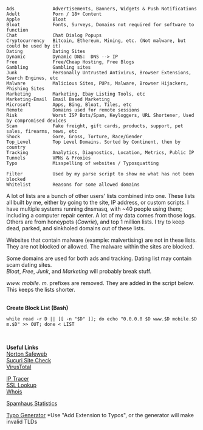    Ads              Advertisements, Banners, Widgets & Push Notifications  
    Adult            Porn / 18+ Content  
    Apple            Bloat  
    Bloat            Fonts, Surveys, Domains not required for software to function  
    Chat             Chat Dialog Popups  
    Cryptocurrency   Bitcoin, Ethereum, Mining, etc. (Not malware, but could be used by it)  
    Dating           Dating Sites  
    Dynamic          Dynamic DNS:  DNS --> IP  
    Free             Free/Cheap Hosting, Free Blogs  
    Gambling         Gambling sites    
    Junk             Personally Untrusted Antivirus, Browser Extensions, Search Engines, etc  
    Malware          Malicious Sites, PUPs, Malware, Browser Hijackers, Phishing Sites  
    Marketing        Marketing, Ebay Listing Tools, etc  
    Marketing-Email  Email Based Marketing  
    Microsoft        Apps, Bing, Bloat, Tiles, etc  
    Remote           Domains used for remote sessions  
    Risk             Worst ISP Bots/Spam, Keyloggers, URL Shortener, Used by compromised devices
    Scam             Fake freight, gift cards, products, support, pet sales, firearms, news, etc    
    Shock            Gore, Gross, Torture, Race/Gender
    Top_Level        Top Level Domains. Sorted by Continent, then by country
    Tracking         Analytics, Diagnostics, Location, Metrics, Public IP  
    Tunnels          VPNs & Proxies  
    Typo             Misspelling of websites / Typosquatting  
      
    Filter           Used by my parse script to show me what has not been blocked
    Whitelist        Reasons for some allowed domains  
  
A lot of lists are a bunch of other users' lists combined into one. These lists all built by me, either by going to the site, IP address, or custom scripts. I have multiple systems running dnsmasq, with ~40 people using them; including a computer repair center. A lot of my data comes from those logs. Others are from honeypots (*Cowrie*), and top 1 million lists. I try to keep dead, parked, and sinkholed domains out of these lists.

Websites that contain malware (example: malvertising) are not in these lists. They are not blocked or allowed. The malware within the sites are blocked.  

Some domains are used for both ads and tracking.  Dating list may contain scam dating sites.  
*Bloat*, *Free*, *Junk*, and *Marketing* will probably break stuff.  
  
_www<span></span>._ _mobile._ _m._ prefixes are removed. They are added in the script below. This keeps the lists shorter.  
<br />  

**Create Block List (Bash)**

    while read -r D || [[ -n "$D" ]]; do echo "0.0.0.0 $D www.$D mobile.$D m.$D" >> OUT; done < LIST  
<br />  

**Useful Links**  
[Norton Safeweb](https://safeweb.norton.com/)  
[Sucuri Site Check](https://sitecheck.sucuri.net/)  
[VirusTotal](https://www.virustotal.com/gui/home/url)  
  
[IP Tracer](https://tools.keycdn.com/geo)  
[SSL Lookup](https://mxtoolbox.com/HTTPSLookup.aspx)  
[Whois](https://www.whois.com/whois/)  
  
[Spamhaus Statistics](https://www.spamhaus.org/statistics/countries/)  

[Typo Generator](http://domaincheckplugin.com/typo)  *Use "Add Extension to Typos", or the generator will make invalid TLDs  
